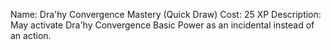 Name: Dra'hy Convergence Mastery (Quick Draw)
Cost: 25 XP 
Description: May activate Dra'hy Convergence Basic Power as an incidental instead of an action.